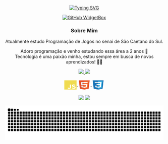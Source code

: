 <div align="center">
  
<a href="https://git.io/typing-svg"><img src="https://readme-typing-svg.demolab.com?font=Fira+Code&pause=1000&color=00E8F7&random=false&width=435&lines=OII+%F0%9F%91%8B%2C++Me+chamo+Agatha+Moreira!;Vem+ver+o+meu+perfil!+%F0%9F%91%80" alt="Typing SVG" /></a>

</div>

<div align="center">
  
[![GitHub WidgetBox](https://github-widgetbox.vercel.app/api/profile?username=Tathamjf&data=followers,repositories,stars,commits&theme=viridescent)](https://github.com/laurelzxy)
 <h3 align ="center"> <strong> Sobre Mim </strong> </h3> 
 
</div>



 
<div align="center">
<p align="">Atualmente estudo Programação de Jogos no senai de São Caetano do Sul.</p>
<p align=""></p>
<p align="">Adoro programação e venho estudando essa área a 2 anos 💫
  <br>Tecnologia é uma paixão minha, estou sempre em busca de novos aprendizados! 💪👻</p>


<div align="center">
  <a href="https://github.com/Tathamjf">
  <img height="180em" src="https://github-readme-stats.vercel.app/api?username=Tathamjf&show_icons=true&theme=dracula&include_all_commits=true&count_private=true"/>
  <img height="180em" src="https://github-readme-stats.vercel.app/api/top-langs/?username=Tathamjf&layout=compact&langs_count=7&theme=dracula"/>
</div>
  
   <div style="display: inline_block"><br>
  <img align="center" alt="Js" height="30" width="40" src="https://raw.githubusercontent.com/devicons/devicon/master/icons/javascript/javascript-plain.svg">
  <img align="center" alt="HTML" height="30" width="40" src="https://raw.githubusercontent.com/devicons/devicon/master/icons/html5/html5-original.svg">
  <img align="center" alt="CSS" height="30" width="40" src="https://raw.githubusercontent.com/devicons/devicon/master/icons/css3/css3-original.svg">
</div>

<br>

  <div> 
  <a href="https://instagram.com/tatah_mjf" target="_blank"><img src="https://img.shields.io/badge/-Instagram-%23E4405F?style=for-the-badge&logo=instagram&logoColor=white" target="_blank"></a>
  <a href ="https://www.linkedin.com/in/agatha-moreira-154278285?utm_source=share&utm_campaign=share_via&utm_content=profile&utm_medium=android_app" target="_blank"><img src="https://img.shields.io/badge/-LinkedIn-%230077B5?style=for-the-badge&logo=linkedin&logoColor=white" target="_blank"></a> 
 
</div>


![Snake animation](https://github.com/Pleiterson/Pleiterson/blob/output/github-contribution-grid-snake.svg)

